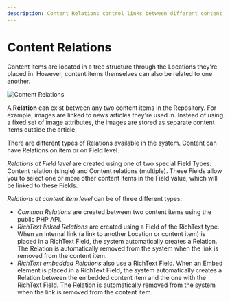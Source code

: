 ```yaml
---
description: Content Relations control links between different content items, either created explicitly or by linking inside RichText Fields.
---
```


# Content Relations

Content items are located in a tree structure through the Locations they're placed in.
However, content items themselves can also be related to one another.

![Content Relations](content_management_relations.png "Content Relations")

A **Relation** can exist between any two content items in the Repository.
For example, images are linked to news articles they're used in.
Instead of using a fixed set of image attributes, the images are stored as separate content items outside the article.

There are different types of Relations available in the system.
Content can have Relations on item or on Field level.

*Relations at Field level* are created using one of two special Field Types: Content relation (single) and Content relations (multiple).
These Fields allow you to select one or more other content items in the Field value, which will be linked to these Fields.

*Relations at content item level* can be of three different types:

- *Common Relations* are created between two content items using the public PHP API.
- *RichText linked Relations* are created using a Field of the RichText type.
When an internal link (a link to another Location or content item) is placed in a RichText Field,
the system automatically creates a Relation.
The Relation is automatically removed from the system when the link is removed from the content item.
- *RichText embedded Relations* also use a RichText Field.
When an Embed element is placed in a RichText Field, the system automatically creates a Relation
between the embedded content item and the one with the RichText Field.
The Relation is automatically removed from the system when the link is removed from the content item.
